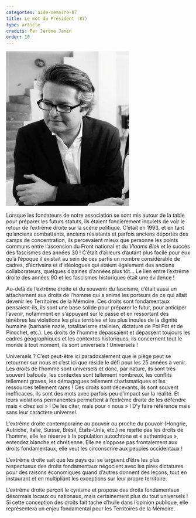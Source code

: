 ```yaml
---
categories: aide-memoire-87
title: Le mot du Président (87)
type: article
credits: Par Jérôme Jamin
order: 10
---
```

![Jérôme Jamin](/assets/uploads/am-84-jerome-jamin.jpg)



Lorsque les fondateurs de notre association se sont mis autour de la table pour préparer les futurs statuts, ils étaient foncièrement inquiets de voir le retour de l’extrême droite sur la scène politique. C’était en 1993, et en tant qu’anciens combattants, anciens résistants et parfois anciens déportés des camps de concentration, ils percevaient mieux que personne les points communs entre l’ascension du Front national et du _Vlaams Blok_ et le succès des fascismes des années 30 ! C’était d’ailleurs d’autant plus facile pour eux qu’à l’époque il existait au sein de ces partis un nombre considérable de cadres, d’écrivains et d’idéologues qui étaient également des anciens collaborateurs, quelques dizaines d’années plus tôt… Le lien entre l’extrême droite des années 90 et les fascismes historiques était une évidence !

Au-delà de l’extrême droite et du souvenir du fascisme, c’était aussi un attachement aux droits de l’homme qui a animé les porteurs de ce qui allait devenir les Territoires de la Mémoire. Ces droits sont fondamentaux pensaient-ils, ils sont une base solide pour préparer le futur, pour anticiper l’avenir, notamment en s’appuyant sur le passé et en ressortant des ténèbres les violations les plus terribles et les plus inouïes de la dignité humaine (barbarie nazie, totalitarisme stalinien, dictature de Pol Pot et de Pinochet, etc.). Les droits de l’homme dépassaient et dépassent toujours les cadres géographiques et les contextes historiques, ils concernent tout le monde à tout moment, ils sont universels ! Universels !

Universels ? C’est peut-être ici paradoxalement que le piège peut se retourner sur nous et c’est ici que réside le défi pour les 25 années à venir. Les droits de l’homme sont universels et donc, par nature, ils sont très souvent bafoués, les contextes sont tellement nombreux, les conflits tellement graves, les démagogues tellement charismatiques et les ressources tellement rares ! Ces droits sont décevants, ils sont souvent inefficaces, ils sont des mots avec parfois peu d’impact sur la réalité. Et leurs violations permanentes permettent à l’extrême droite de les défendre mais « chez soi » ! De les citer, mais pour « nous » ! D’y faire référence mais sans leur caractère universel.

L’extrême droite contemporaine au pouvoir ou proche du pouvoir (Hongrie, Autriche, Italie, Suisse, Brésil, États-Unis, etc.) ne rejette pas les droits de l’homme, elle les réserve à la population autochtone et « authentique », entendez blanche et chrétienne. Elle ne s’oppose pas frontalement aux droits fondamentaux, elle veut les circonscrire aux peuples occidentaux !

L’extrême droite sait que les pays qui se targuent d’être les plus respectueux des droits fondamentaux négocient avec les pires dictatures pour des raisons économiques quand d’autres donnent des leçons, tout en instaurant et en multipliant les exceptions sur leur propre territoire.

L’extrême droite perçoit le cynisme et propose des droits fondamentaux désormais locaux ou nationaux, mais certainement plus du tout universels ! Si cette conception des droits fait tache d’huile dans l’opinion publique, elle représentera un enjeu fondamental pour les Territoires de la Mémoire.
